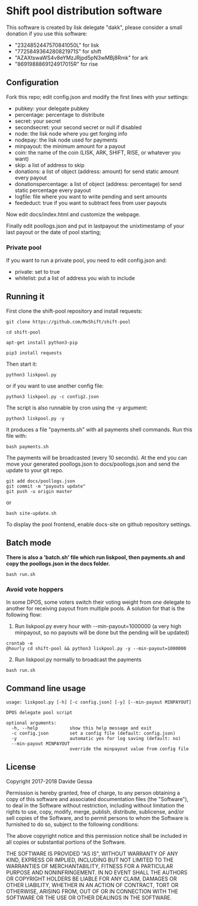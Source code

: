 # Shift pool distribution software
This software is created by lisk delegate "dakk", please consider a small donation if you
use this software: 
- "2324852447570841050L" for lisk
- "7725849364280821971S" for shift
- "AZAXtswaWS4v8eYMzJRjpd5pN3wMBj8Rmk" for ark
- "8691988869124917015R" for rise


## Configuration
Fork this repo; edit config.json and modify the first lines with your settings:

- pubkey: your delegate pubkey
- percentage: percentage to distribute
- secret: your secret
- secondsecret: your second secret or null if disabled
- node: the lisk node where you get forging info
- nodepay: the lisk node used for payments
- minpayout: the minimum amount for a payout
- coin: the name of the coin (LISK, ARK, SHIFT, RISE, or whatever you want)
- skip: a list of address to skip
- donations: a list of object (address: amount) for send static amount every payout
- donationspercentage: a list of object (address: percentage) for send static percentage every payout
- logfile: file where you want to write pending and sent amounts
- feededuct: true if you want to subtract fees from user payouts

Now edit docs/index.html and customize the webpage.

Finally edit poollogs.json and put in lastpayout the unixtimestamp of your last payout or the
date of pool starting;

### Private pool
If you want to run a private pool, you need to edit config.json and:

- private: set to true
- whitelist: put a list of address you wish to include

## Running it

First clone the shift-pool repository and install requests:

```git clone https://github.com/MxShift/shift-pool```

```cd shift-pool```

```apt-get install python3-pip```

```pip3 install requests```

Then start it:

```python3 liskpool.py```

or if you want to use another config file:

```python3 liskpool.py -c config2.json```

The script is also runnable by cron using the -y argument:

`python3 liskpool.py -y`

It produces a file "payments.sh" with all payments shell commands. Run this file with:

```bash payments.sh```

The payments will be broadcasted (every 10 seconds). At the end you can move your generated
poollogs.json to docs/poollogs.json and send the update to your git repo.

```
git add docs/poollogs.json
git commit -m "payouts update"
git push -u origin master
```
or

```bash site-update.sh```

To display the pool frontend, enable docs-site on github repository settings.


## Batch mode

**There is also a 'batch.sh' file which run liskpool, then payments.sh and copy the poollogs.json
in the docs folder.**

```bash run.sh```

### Avoid vote hoppers

In some DPOS, some voters switch their voting weight from one delegate to another for
receiving payout from multiple pools. A solution for that is the following flow:

1. Run liskpool.py every hour with --min-payout=1000000 (a very high minpayout, so no payouts will be done but the pending will be updated)
```
crontab -e
@hourly cd shift-pool && python3 liskpool.py -y --min-payout=1000000
```
2. Run liskpool.py normally to broadcast the payments

```bash run.sh```

## Command line usage

```
usage: liskpool.py [-h] [-c config.json] [-y] [--min-payout MINPAYOUT]

DPOS delegate pool script

optional arguments:
  -h, --help            show this help message and exit
  -c config.json        set a config file (default: config.json)
  -y                    automatic yes for log saving (default: no)
  --min-payout MINPAYOUT
                        override the minpayout value from config file
```

## License
Copyright 2017-2018 Davide Gessa

Permission is hereby granted, free of charge, to any person obtaining a copy of this software and associated documentation files (the "Software"), to deal in the Software without restriction, including without limitation the rights to use, copy, modify, merge, publish, distribute, sublicense, and/or sell copies of the Software, and to permit persons to whom the Software is furnished to do so, subject to the following conditions:

The above copyright notice and this permission notice shall be included in all copies or substantial portions of the Software.

THE SOFTWARE IS PROVIDED "AS IS", WITHOUT WARRANTY OF ANY KIND, EXPRESS OR IMPLIED, INCLUDING BUT NOT LIMITED TO THE WARRANTIES OF MERCHANTABILITY, FITNESS FOR A PARTICULAR PURPOSE AND NONINFRINGEMENT. IN NO EVENT SHALL THE AUTHORS OR COPYRIGHT HOLDERS BE LIABLE FOR ANY CLAIM, DAMAGES OR OTHER LIABILITY, WHETHER IN AN ACTION OF CONTRACT, TORT OR OTHERWISE, ARISING FROM, OUT OF OR IN CONNECTION WITH THE SOFTWARE OR THE USE OR OTHER DEALINGS IN THE SOFTWARE.

